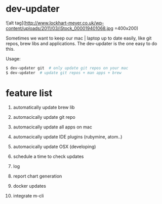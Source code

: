 # dev-updater

![alt tag](http://www.lockhart-meyer.co.uk/wp-content/uploads/2011/03/iStock_000019401068.jpg =400x200) 

Sometimes we want to keep our mac | laptop up to date easily, like git repos, brew libs and applications. The dev-updater is the one easy to do this. 

Usage:
```bash
$ dev-updater git  # only update git repos on your mac
$ dev-updater  # update git repos + man apps + brew 
```

# feature list
 1. automatically update brew lib
 2. automacically update git repo
 3. automacically update all apps on mac
 4. automacically update IDE plugins (rubymine, atom..)
 5. automacically update OSX (developing)

 6. schedule a time to check updates
 7. log
 8. report chart generation 
 9. docker updates
 10. integrate m-cli 
 


